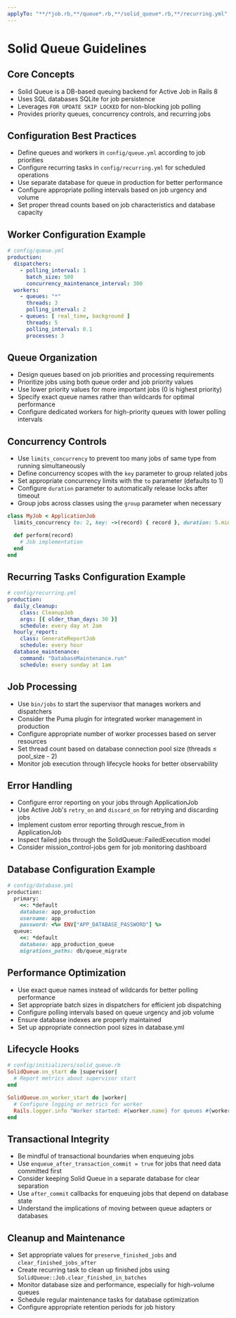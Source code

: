 ```yaml
---
applyTo: "**/*job.rb,**/queue*.rb,**/solid_queue*.rb,**/recurring.yml"
---
```

# Solid Queue Guidelines

## Core Concepts
- Solid Queue is a DB-based queuing backend for Active Job in Rails 8
- Uses SQL databases SQLite for job persistence
- Leverages `FOR UPDATE SKIP LOCKED` for non-blocking job polling
- Provides priority queues, concurrency controls, and recurring jobs

## Configuration Best Practices
- Define queues and workers in `config/queue.yml` according to job priorities
- Configure recurring tasks in `config/recurring.yml` for scheduled operations
- Use separate database for queue in production for better performance
- Configure appropriate polling intervals based on job urgency and volume
- Set proper thread counts based on job characteristics and database capacity

## Worker Configuration Example
```yaml
# config/queue.yml
production:
  dispatchers:
    - polling_interval: 1
      batch_size: 500
      concurrency_maintenance_interval: 300
  workers:
    - queues: "*"
      threads: 3
      polling_interval: 2
    - queues: [ real_time, background ]
      threads: 5
      polling_interval: 0.1
      processes: 3
```

## Queue Organization
- Design queues based on job priorities and processing requirements
- Prioritize jobs using both queue order and job priority values
- Use lower priority values for more important jobs (0 is highest priority)
- Specify exact queue names rather than wildcards for optimal performance
- Configure dedicated workers for high-priority queues with lower polling intervals

## Concurrency Controls
- Use `limits_concurrency` to prevent too many jobs of same type from running simultaneously
- Define concurrency scopes with the `key` parameter to group related jobs
- Set appropriate concurrency limits with the `to` parameter (defaults to 1)
- Configure `duration` parameter to automatically release locks after timeout
- Group jobs across classes using the `group` parameter when necessary

```ruby
class MyJob < ApplicationJob
  limits_concurrency to: 2, key: ->(record) { record }, duration: 5.minutes

  def perform(record)
    # Job implementation
  end
end
```

## Recurring Tasks Configuration Example
```yaml
# config/recurring.yml
production:
  daily_cleanup:
    class: CleanupJob
    args: [{ older_than_days: 30 }]
    schedule: every day at 2am
  hourly_report:
    class: GenerateReportJob
    schedule: every hour
  database_maintenance:
    command: "DatabaseMaintenance.run"
    schedule: every sunday at 1am
```

## Job Processing
- Use `bin/jobs` to start the supervisor that manages workers and dispatchers
- Consider the Puma plugin for integrated worker management in production
- Configure appropriate number of worker processes based on server resources
- Set thread count based on database connection pool size (threads ≤ pool_size - 2)
- Monitor job execution through lifecycle hooks for better observability

## Error Handling
- Configure error reporting on your jobs through ApplicationJob
- Use Active Job's `retry_on` and `discard_on` for retrying and discarding jobs
- Implement custom error reporting through rescue_from in ApplicationJob
- Inspect failed jobs through the SolidQueue::FailedExecution model
- Consider mission_control-jobs gem for job monitoring dashboard

## Database Configuration Example
```ruby
# config/database.yml
production:
  primary:
    <<: *default
    database: app_production
    username: app
    password: <%= ENV["APP_DATABASE_PASSWORD"] %>
  queue:
    <<: *default
    database: app_production_queue
    migrations_paths: db/queue_migrate
```

## Performance Optimization
- Use exact queue names instead of wildcards for better polling performance
- Set appropriate batch sizes in dispatchers for efficient job dispatching
- Configure polling intervals based on queue urgency and job volume
- Ensure database indexes are properly maintained
- Set up appropriate connection pool sizes in database.yml

## Lifecycle Hooks
```ruby
# config/initializers/solid_queue.rb
SolidQueue.on_start do |supervisor|
  # Report metrics about supervisor start
end

SolidQueue.on_worker_start do |worker|
  # Configure logging or metrics for worker
  Rails.logger.info "Worker started: #{worker.name} for queues #{worker.queues.join(', ')}"
end
```

## Transactional Integrity
- Be mindful of transactional boundaries when enqueuing jobs
- Use `enqueue_after_transaction_commit = true` for jobs that need data committed first
- Consider keeping Solid Queue in a separate database for clear separation
- Use `after_commit` callbacks for enqueuing jobs that depend on database state
- Understand the implications of moving between queue adapters or databases

## Cleanup and Maintenance
- Set appropriate values for `preserve_finished_jobs` and `clear_finished_jobs_after`
- Create recurring task to clean up finished jobs using `SolidQueue::Job.clear_finished_in_batches`
- Monitor database size and performance, especially for high-volume queues
- Schedule regular maintenance tasks for database optimization
- Configure appropriate retention periods for job history
